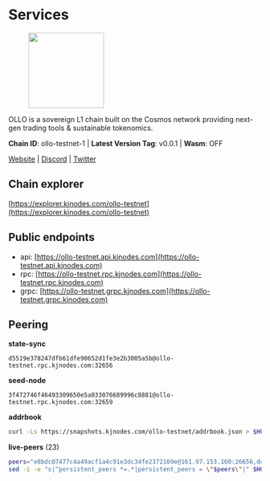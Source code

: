 # Services

<figure><img src="https://raw.githubusercontent.com/kj89/testnet_manuals/main/pingpub/logos/ollo.png" width="150" alt=""><figcaption></figcaption></figure>

OLLO is a sovereign L1 chain built on the Cosmos network providing  next-gen trading tools & sustainable tokenomics.

**Chain ID**: ollo-testnet-1 | **Latest Version Tag**: v0.0.1 | **Wasm**: OFF

[Website](https://www.ollostation.zone) | [Discord](https://discord.com/invite/GxBqZ9mSSm) | [Twitter](https://twitter.com/OLLOStation)


## Chain explorer
[https://explorer.kjnodes.com/ollo-testnet](https://explorer.kjnodes.com/ollo-testnet)

## Public endpoints

* api: [https://ollo-testnet.api.kjnodes.com](https://ollo-testnet.api.kjnodes.com)
* rpc: [https://ollo-testnet.rpc.kjnodes.com](https://ollo-testnet.rpc.kjnodes.com)
* grpc: [https://ollo-testnet.grpc.kjnodes.com](https://ollo-testnet.grpc.kjnodes.com)

## Peering

**state-sync**

```text
d5519e378247dfb61dfe90652d1fe3e2b3005a5b@ollo-testnet.rpc.kjnodes.com:32656
```

**seed-node**

```text
3f472746f46493309650e5a033076689996c8881@ollo-testnet.rpc.kjnodes.com:32659
```

**addrbook**
```bash
curl -Ls https://snapshots.kjnodes.com/ollo-testnet/addrbook.json > $HOME/.ollo/config/addrbook.json
```

**live-peers** (23)
```bash
peers="e8bdc07477c4a49acf1a4c91e3dc34fe2372169e@161.97.153.160:26656,dd577d8f2e997d7e70495640aff124ddb70d1a21@95.217.192.222:26656,d5519e378247dfb61dfe90652d1fe3e2b3005a5b@65.109.68.190:32656,0d642afa8df369a5021609c43bb7765a332a615f@65.109.106.91:17656,8c4a28db4a9f4a37725d504d6f87fb5e1aee0266@49.12.216.13:46656,2a8f0fada8b8b71b8154cf30ce44aebea1b5fe3d@146.59.116.136:26656,42beefd08b5f8580177d1506220db3a548090262@65.108.195.29:26116,dba5e8b41c4e369418f83a449966e4eb7ca05cd4@65.109.23.114:18156,536c816c0d32ceb601fcf047284f65dc68c0513a@65.21.134.202:26626,a553ae4af55d127300dd707a46e715b47a82610a@65.21.131.215:26626,517786f9e5e9caf196fed64c2130528e0ef59643@65.109.70.23:18156,d915f25a07b79216e234e736f611b881d580f8b9@185.216.203.66:32656,43da48176665407ebbe40f809a0ec2c84ab0579e@65.109.24.121:26656,b1c40c092d4c889d14ac8db36621c114f811d797@65.109.92.241:22046,5c2a752c9b1952dbed075c56c600c3a79b58c395@195.3.220.135:27006,3ea40f63890f10272201edf96d2a49e197e52091@65.108.105.48:18156,4b73754c2c10d523ffd43ca95d9cb6e0ad8204a4@5.189.148.147:26656,9865c6e15faced6643adc228e3a59744e1b4e277@116.203.29.162:46656,036d17d15c4e36cee8d93f9fb1a5ad5cb956631f@213.136.76.191:26656,da8d3ca8e1c147f0037b1c43ad3de7174f5ec1b7@209.145.59.224:26656,ef8863e006ba8eaea3aa8b780b01b82b401d7bd9@84.46.252.45:56656,7dc63d58dccf6777206d5cdbc1ec1b9ba5221bd5@65.108.97.58:15656,d14b740968d24aa5c31ade7dbda2b1204c40f24c@65.109.52.156:46656"
sed -i -e "s|^persistent_peers *=.*|persistent_peers = \"$peers\"|" $HOME/.ollo/config/config.toml
```

